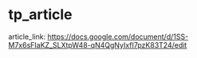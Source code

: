 # tp_article

article_link: https://docs.google.com/document/d/1SS-M7x6sFIaKZ_SLXtpW48-qN4QgNyIxfI7pzK83T24/edit

